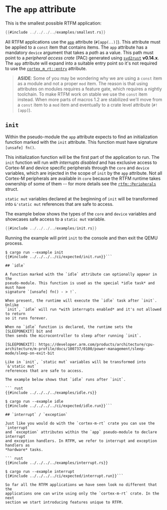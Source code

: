 # The `app` attribute

This is the smallest possible RTFM application:

``` rust
{{#include ../../../../examples/smallest.rs}}
```

All RTFM applications use the [`app`] attribute (`#[app(..)]`). This attribute
must be applied to a `const` item that contains items. The `app` attribute has
a mandatory `device` argument that takes a *path* as a value. This path must
point to a *peripheral access crate* (PAC) generated using [`svd2rust`]
**v0.14.x**. The `app` attribute will expand into a suitable entry point so it's
not required to use the [`cortex_m_rt::entry`] attribute.

[`app`]: ../../api/cortex_m_rtfm_macros/attr.app.html
[`svd2rust`]: https://crates.io/crates/svd2rust
[`cortex_m_rt::entry`]: ../../api/cortex_m_rt_macros/attr.entry.html

> **ASIDE**: Some of you may be wondering why we are using a `const` item as a
> module and not a proper `mod` item. The reason is that using attributes on
> modules requires a feature gate, which requires a nightly toolchain. To make
> RTFM work on stable we use the `const` item instead. When more parts of macros
> 1.2 are stabilized we'll move from a `const` item to a `mod` item and
> eventually to a crate level attribute (`#![app]`).

## `init`

Within the pseudo-module the `app` attribute expects to find an initialization
function marked with the `init` attribute. This function must have signature
`[unsafe] fn()`.

This initialization function will be the first part of the application to run.
The `init` function will run *with interrupts disabled* and has exclusive access
to Cortex-M and device specific peripherals through the `core` and `device`
variables, which are injected in the scope of `init` by the `app` attribute. Not
all Cortex-M peripherals are available in `core` because the RTFM runtime takes
ownership of some of them -- for more details see the [`rtfm::Peripherals`]
struct.

`static mut` variables declared at the beginning of `init` will be transformed
into `&'static mut` references that are safe to access.

[`rtfm::Peripherals`]: ../../api/rtfm/struct.Peripherals.html

The example below shows the types of the `core` and `device` variables and
showcases safe access to a `static mut` variable.

``` rust
{{#include ../../../../examples/init.rs}}
```

Running the example will print `init` to the console and then exit the QEMU
process.

```  console
$ cargo run --example init
{{#include ../../../../ci/expected/init.run}}```

## `idle`

A function marked with the `idle` attribute can optionally appear in the
pseudo-module. This function is used as the special *idle task* and must have
signature `[unsafe] fn() - > !`.

When present, the runtime will execute the `idle` task after `init`. Unlike
`init`, `idle` will run *with interrupts enabled* and it's not allowed to return
so it runs forever.

When no `idle` function is declared, the runtime sets the [SLEEPONEXIT] bit and
then sends the microcontroller to sleep after running `init`.

[SLEEPONEXIT]: https://developer.arm.com/products/architecture/cpu-architecture/m-profile/docs/100737/0100/power-management/sleep-mode/sleep-on-exit-bit

Like in `init`, `static mut` variables will be transformed into `&'static mut`
references that are safe to access.

The example below shows that `idle` runs after `init`.

``` rust
{{#include ../../../../examples/idle.rs}}
```

``` console
$ cargo run --example idle
{{#include ../../../../ci/expected/idle.run}}```

## `interrupt` / `exception`

Just like you would do with the `cortex-m-rt` crate you can use the `interrupt`
and `exception` attributes within the `app` pseudo-module to declare interrupt
and exception handlers. In RTFM, we refer to interrupt and exception handlers as
*hardware* tasks.

``` rust
{{#include ../../../../examples/interrupt.rs}}
```

``` console
$ cargo run --example interrupt
{{#include ../../../../ci/expected/interrupt.run}}```

So far all the RTFM applications we have seen look no different that the
applications one can write using only the `cortex-m-rt` crate. In the next
section we start introducing features unique to RTFM.

